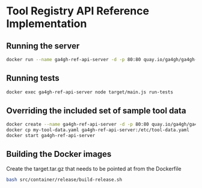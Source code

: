 # Tool Registry API Reference Implementation

## Running the server

```bash
docker run --name ga4gh-ref-api-server -d -p 80:80 quay.io/ga4gh/ga4gh-tool-registry-reference
```

## Running tests

```bash
docker exec ga4gh-ref-api-server node target/main.js run-tests
```

## Overriding the included set of sample tool data

```bash
docker create --name ga4gh-ref-api-server -d -p 80:80 quay.io/ga4gh/ga4gh-tool-registry-reference
docker cp my-tool-data.yaml ga4gh-ref-api-server:/etc/tool-data.yaml
docker start ga4gh-ref-api-server
```

## Building the Docker images

Create the target.tar.gz that needs to be pointed at from the Dockerfile

```bash
bash src/container/release/build-release.sh
```
